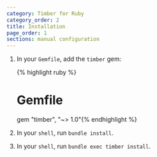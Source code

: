 ```yaml
---
category: Timber for Ruby
category_order: 2
title: Installation
page_order: 1
sections: manual configuration
---
```


1. In your `Gemfile`, add the `timber` gem:

    {% highlight ruby %}
    # Gemfile
    gem "timber", "~> 1.0"{% endhighlight %}

2. In your `shell`, run `bundle install`.

3. In your `shell`, run `bundle exec timber install`.